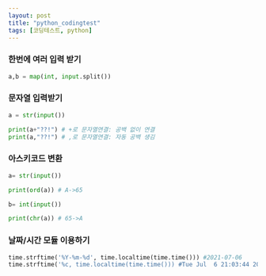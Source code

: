 ```yaml
---
layout: post
title: "python_codingtest"
tags: [코딩테스트, python]
---
```



### 한번에 여러 입력 받기

````python
a,b = map(int, input.split())
````

### 문자열 입력받기

````python
a = str(input())

print(a+"??!") # +로 문자열연결: 공백 없이 연결
print(a,"??!") # ,로 문자열연결: 자동 공백 생김
````

### 아스키코드 변환

````python
a= str(input())

print(ord(a)) # A->65

b= int(input())

print(chr(a)) # 65->A
````

### 날짜/시간 모듈 이용하기

````python
time.strftime('%Y-%m-%d', time.localtime(time.time())) #2021-07-06
time.strftime('%c, time.localtime(time.time())) #Tue Jul  6 21:03:44 2021
````
